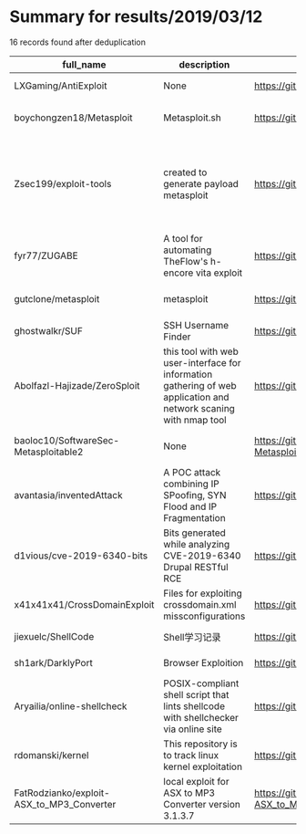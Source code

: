 
# Summary for results/2019/03/12
    
16 records found after deduplication

| full_name | description | html_url | matched_list | matched_count | pushed_at | size | stargazers_count | language | forks_count | vul_ids |
|-------------------------------------------|-------------------------------------------------------------------------------------------------------------------|--------------------------------------------------------------|----------------------------------------------------------------------------------------|-----------------|---------------------------|--------|--------------------|--------------|---------------|-------------------|
| LXGaming/AntiExploit | None | https://github.com/LXGaming/AntiExploit | ['exploit'] | 1 | 2019-03-12 03:11:51+00:00 | 177 | 1 | Java | 1 | [] |
| boychongzen18/Metasploit | Metasploit.sh | https://github.com/boychongzen18/Metasploit | ['metasploit module OR payload'] | 1 | 2019-03-12 16:23:24+00:00 | 1657 | 7 | Shell | 4 | [] |
| Zsec199/exploit-tools | created to generate payload metasploit | https://github.com/Zsec199/exploit-tools | ['exploit', 'metasploit module OR metasploit payload', 'metasploit module OR payload'] | 3 | 2019-03-12 04:08:03+00:00 | 1 | 0 | Shell | 0 | [] |
| fyr77/ZUGABE | A tool for automating TheFlow's h-encore vita exploit | https://github.com/fyr77/ZUGABE | ['exploit'] | 1 | 2019-03-12 12:44:41+00:00 | 47851 | 9 | C# | 1 | [] |
| gutclone/metasploit | metasploit | https://github.com/gutclone/metasploit | ['metasploit module OR payload'] | 1 | 2019-03-12 07:37:48+00:00 | 3 | 0 | Python | 0 | [] |
| ghostwalkr/SUF | SSH Username Finder | https://github.com/ghostwalkr/SUF | ['exploit'] | 1 | 2019-03-12 22:41:51+00:00 | 28 | 5 | Shell | 0 | [] |
| Abolfazl-Hajizade/ZeroSploit | this tool with web user-interface for information gathering of web application and network scaning with nmap tool | https://github.com/Abolfazl-Hajizade/ZeroSploit | ['sploit'] | 1 | 2019-03-12 16:32:36+00:00 | 17099 | 3 | nan | 0 | [] |
| baoloc10/SoftwareSec-Metasploitable2 | None | https://github.com/baoloc10/SoftwareSec-Metasploitable2 | ['metasploit module OR payload'] | 1 | 2019-03-12 15:20:13+00:00 | 16 | 0 | | 0 | [] |
| avantasia/inventedAttack | A POC attack combining IP SPoofing, SYN Flood and IP Fragmentation | https://github.com/avantasia/inventedAttack | ['attack poc'] | 1 | 2019-03-12 10:03:02+00:00 | 17 | 8 | Python | 2 | [] |
| d1vious/cve-2019-6340-bits | Bits generated while analyzing CVE-2019-6340 Drupal RESTful RCE | https://github.com/d1vious/cve-2019-6340-bits | ['cve-2', 'rce'] | 2 | 2019-03-12 01:41:17+00:00 | 52 | 0 | Python | 0 | ['CVE-2019-6340'] |
| x41x41x41/CrossDomainExploit | Files for exploiting crossdomain.xml missconfigurations | https://github.com/x41x41x41/CrossDomainExploit | ['exploit'] | 1 | 2019-03-12 15:55:00+00:00 | 4 | 1 | ActionScript | 0 | [] |
| jiexuelc/ShellCode | Shell学习记录 | https://github.com/jiexuelc/ShellCode | ['shellcode'] | 1 | 2019-03-12 11:49:33+00:00 | 0 | 0 | | 0 | [] |
| sh1ark/DarklyPort | Browser Exploition | https://github.com/sh1ark/DarklyPort | ['exploit'] | 1 | 2019-03-12 16:37:37+00:00 | 17 | 0 | Shell | 0 | [] |
| Aryailia/online-shellcheck | POSIX-compliant shell script that lints shellcode with shellchecker via online site | https://github.com/Aryailia/online-shellcheck | ['shellcode'] | 1 | 2019-03-12 18:51:09+00:00 | 14 | 0 | Shell | 0 | [] |
| rdomanski/kernel | This repository is to track linux kernel exploitation | https://github.com/rdomanski/kernel | ['exploit'] | 1 | 2019-03-12 19:49:50+00:00 | 165 | 1 | | 0 | [] |
| FatRodzianko/exploit-ASX_to_MP3_Converter | local exploit for ASX to MP3 Converter version 3.1.3.7 | https://github.com/FatRodzianko/exploit-ASX_to_MP3_Converter | ['exploit'] | 1 | 2019-03-12 21:22:15+00:00 | 3 | 3 | Python | 3 | [] |
